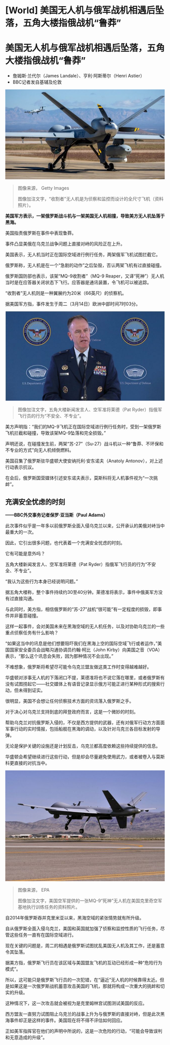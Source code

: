 # [World] 美国无人机与俄军战机相遇后坠落，五角大楼指俄战机“鲁莽”

#  美国无人机与俄军战机相遇后坠落，五角大楼指俄战机“鲁莽”

  * 詹姆斯·兰代尔（James Landale）、亨利·阿斯蒂尔（Henri Astier） 
  * BBC记者发自基辅及伦敦 


!["收割者"无人机（资料照片）](_128984330_mediaitem128984327.jpg)

> 图像来源，  Getty Images
>
> 图像加注文字，“收割者”无人机是为侦察和监控而设计的全尺寸飞机（资料照片）。

**美国军方表示，一架俄罗斯战斗机与一架美国无人机相撞，导致美方无人机坠落于黑海。**

美国指责俄罗斯在事件中表现鲁莽。

事件凸显美俄在乌克兰战争问题上直接对峙的风险正在上升。

美国表示，无人机当时正在国际空域进行例行任务，两架俄军飞机试图拦截它。

俄罗斯称，无人机是在一个“急剧的动作”之后坠毁，否认两架飞机有过直接碰撞。

俄罗斯国防部也表示，该架“MQ-9收割者”（MQ-9 Reaper，又译“死神”）无人机当时是在应答器关闭状态下飞行。应答器是通讯装置，令飞机可以被追踪。

“收割者”无人机则是一种翼展约为20米（66英尺）的侦察机。

据美国军方指，事件发生于周二（3月14日）欧洲中部时间7时03分。

![美国空军准将帕特·莱德](_128988353_p0f8rlsv.jpg)

> 图像加注文字，五角大楼新闻发言人、空军准将莱德（Pat Ryder）指俄军飞行员的行为“不安全、不专业”。

美方声明指：“我们的MQ-9飞机正在国际空域进行例行任务时，受到一架俄罗斯飞机拦截和碰撞，导致该架MQ-9坠落和完全损毁。”

声明还说，在碰撞发生前，两架“苏-27”（Su-27）战斗机以一种“鲁莽、不环保和不专业的方式”向无人机倾倒燃料。

美国召集了俄罗斯驻华盛顿大使安纳托利·安东诺夫（Anatoly Antonov），对上述行动表示抗议。

在会后，俄罗斯国营媒体引述安东诺夫表示，莫斯科将无人机事件视为“一次挑衅”。

##  充满安全忧虑的时刻

**——BBC外交事务记者保罗·亚当斯（Paul Adams）**

此次事件似乎是一年多以前俄罗斯全面入侵乌克兰以来，公开承认的美俄对峙当中最重大的一次。

因此，它引出很多问题，也代表着一个充满安全忧虑的时刻。

它有可能是意外吗？

五角大楼新闻发言人、空军准将莱德（Pat Ryder）指俄军飞行员的行为“不安全、不专业”。

“我认为这些行为本身已经说明问题。”

据五角大楼称，整个事件持续约30至40分钟。莱德准将表示，事件中俄美军方没有过直接沟通。

与此同时，美方指，相信俄罗斯的“苏-27”战机“很可能”有一定程度的损毁，即事件并非蓄意碰撞。

这样一起事件，会对美国未来在黑海空域的无人机任务，以及对协助乌克兰的一些重点侦察任务有什么影响？

“如果这当中的讯息是他们想要阻吓我们在黑海上空的国际空域飞行或者运作，”美国国家安全委员会战略沟通协调员约翰·柯比（John Kirby）向美国之音（VOA）表示，“那么这个讯息会失败，因为那种情况不会出现。”

不难想象，俄罗斯将希望尽可能令乌克兰盟友做这类工作时变得越难越好。

华盛顿对涉事无人机的下落闭口不提，莱德准将也不说它落在哪里，或者俄罗斯有没有试图捞起它——社交媒体上有语音记录显示俄方可能正进行某种形式的搜索行动，但未得到证实。

很明显，美国不会想让任何侦察技术方面的资讯落入俄罗斯之手。

对于决心对乌克兰支持到底的拜登政府而言，这是一个微妙的时刻。

帮助乌克兰对抗俄罗斯入侵的，不仅是西方提供的武器，还有对俄军行动方方面面军事行动的实时情报，包括船舰在黑海的调动，以及针对乌克兰各目标发射的导弹。

无论是保护关键的设施还是计划反击，乌克兰都高度依赖这些持续提供的信息。

华盛顿会希望继续进行这些行动，但是却会尽量避免使用武力，或者被卷入与莫斯科更直接的对抗当中。

![美国空军提供的一张MQ-9“死神”无人机在美国克里奇空军基地执行训练任务的资料照片。](_128989344_qdrone.jpg)

> 图像来源，  EPA
>
> 图像加注文字，美国空军提供的一张MQ-9“死神”无人机在美国克里奇空军基地执行训练任务的资料照片。

自2014年俄罗斯吞并克里米亚以来，黑海空域的紧张情势就有所升级。

自从俄罗斯全面入侵乌克兰，美国和英国就加强了侦察和监控性质的飞行任务，尽管这些任务一直有在国际空域进行。

现在关键的问题是，周二的相遇是俄罗斯试图扰乱美国无人机及其工作，还是蓄意令其坠落。

据美方指，俄罗斯飞行员在该区域与美国盟友飞机的互动已经形成一种“危险行为模式”。

所以，这可能只是俄罗斯飞行员的一次犯错，在“逼近”无人机的时候靠得太近。但是如果这是一次俄罗斯战机蓄意攻击美国的飞机，那就将构成一次重大的挑衅和切实的升级。

这种情况下，这一次攻击就会被视为是克里姆林宫试图测试美国的反应。

西方盟友一直努力试图阻止乌克兰的战事上升为与俄罗斯的直接对峙，但是此次黑海事件却正是这样的事件。美国现在将不得不评估如何回应。

正如美军指挥官在他们的声明中所说的，这是一次危险的行动，“可能会导致误判和无意造成的升级”。


